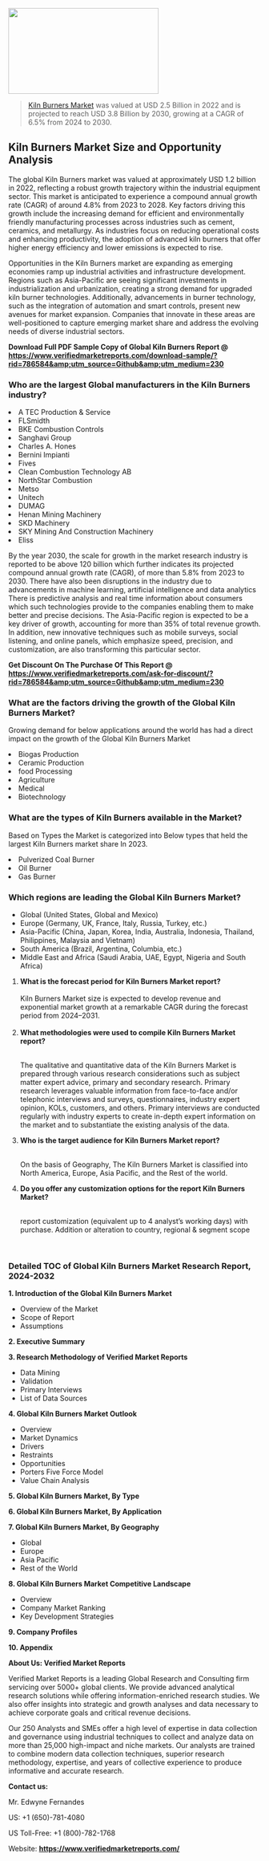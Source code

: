 <img src="https://ffe5etoiles.com/wp-content/uploads/2024/12/MST1-300x171.png" alt="" width="300" height="171" class="alignnone size-medium wp-image-20088" /><blockquote><p><p><a href="https://www.verifiedmarketreports.com/download-sample/?rid=786584&utm_source=Github&utm_medium=230" target="_blank">Kiln Burners Market</a> was valued at USD 2.5 Billion in 2022 and is projected to reach USD 3.8 Billion by 2030, growing at a CAGR of 6.5% from 2024 to 2030.</p></blockquote><p><h2>Kiln Burners Market Size and Opportunity Analysis</h2><p>The global Kiln Burners market was valued at approximately USD 1.2 billion in 2022, reflecting a robust growth trajectory within the industrial equipment sector. This market is anticipated to experience a compound annual growth rate (CAGR) of around 4.8% from 2023 to 2028. Key factors driving this growth include the increasing demand for efficient and environmentally friendly manufacturing processes across industries such as cement, ceramics, and metallurgy. As industries focus on reducing operational costs and enhancing productivity, the adoption of advanced kiln burners that offer higher energy efficiency and lower emissions is expected to rise.</p><p>Opportunities in the Kiln Burners market are expanding as emerging economies ramp up industrial activities and infrastructure development. Regions such as Asia-Pacific are seeing significant investments in industrialization and urbanization, creating a strong demand for upgraded kiln burner technologies. Additionally, advancements in burner technology, such as the integration of automation and smart controls, present new avenues for market expansion. Companies that innovate in these areas are well-positioned to capture emerging market share and address the evolving needs of diverse industrial sectors.</p></p><p class=""><strong>Download Full PDF Sample Copy of Global Kiln Burners Report @ <a href="https://www.verifiedmarketreports.com/download-sample/?rid=786584&amp;utm_source=Github&amp;utm_medium=230" target="_blank">https://www.verifiedmarketreports.com/download-sample/?rid=786584&amp;utm_source=Github&amp;utm_medium=230</a></strong></p><h3 id="" class="">Who are the largest Global manufacturers in the Kiln Burners industry?</h3><p><li>A TEC Production & Service</li><li> FLSmidth</li><li> BKE Combustion Controls</li><li> Sanghavi Group</li><li> Charles A. Hones</li><li> Bernini Impianti</li><li> Fives</li><li> Clean Combustion Technology AB</li><li> NorthStar Combustion</li><li> Metso</li><li> Unitech</li><li> DUMAG</li><li> Henan Mining Machinery</li><li> SKD Machinery</li><li> SKY Mining And Construction Machinery</li><li> Eliss</li></p><div class=""><div class="" dir="" data-message-author-role="" data-message-id="" data-message-model-slug=""><div class=""><div class=""><div class=""><div class="" dir="" data-message-author-role="" data-message-id="" data-message-model-slug=""><div class=""><div class=""><p>By the year 2030, the scale for growth in the market research industry is reported to be above 120 billion which further indicates its projected compound annual growth rate (CAGR), of more than 5.8% from 2023 to 2030. There have also been disruptions in the industry due to advancements in machine learning, artificial intelligence and data analytics There is predictive analysis and real time information about consumers which such technologies provide to the companies enabling them to make better and precise decisions. The Asia-Pacific region is expected to be a key driver of growth, accounting for more than 35% of total revenue growth. In addition, new innovative techniques such as mobile surveys, social listening, and online panels, which emphasize speed, precision, and customization, are also transforming this particular sector.</p><p><strong>Get Discount On The Purchase Of This Report @&nbsp; <a href="https://www.verifiedmarketreports.com/ask-for-discount/?rid=786584&amp;utm_source=Github&amp;utm_medium=230" target="_blank">https://www.verifiedmarketreports.com/ask-for-discount/?rid=786584&amp;utm_source=Github&amp;utm_medium=230</a></strong></p></div></div></div></div></div></div></div></div><h3 id="" class="">What are the factors driving the growth of the Global Kiln Burners Market?</h3><p id="" class="">Growing demand for below applications around the world has had a direct impact on the growth of the Global Kiln Burners Market</p><p id="" class=""><li>Biogas Production</li><li> Ceramic Production</li><li> food Processing</li><li> Agriculture</li><li> Medical</li><li> Biotechnology</li></p><h3 id="" class="">What are the types of Kiln Burners available in the Market?</h3><p id="" class="">Based on Types the Market is categorized into Below types that held the largest Kiln Burners market share In 2023.</p><p id="" class=""><li>Pulverized Coal Burner</li><li> Oil Burner</li><li> Gas Burner</li></p><h3 id="" class="">Which regions are leading the Global Kiln Burners Market?</h3><ul><li>Global (United States, Global and Mexico)</li><li>Europe (Germany, UK, France, Italy, Russia, Turkey, etc.)</li><li>Asia-Pacific (China, Japan, Korea, India, Australia, Indonesia, Thailand, Philippines, Malaysia and Vietnam)</li><li>South America (Brazil, Argentina, Columbia, etc.)</li><li>Middle East and Africa (Saudi Arabia, UAE, Egypt, Nigeria and South Africa)</li></ul><p><ol><li><strong>What is the forecast period for Kiln Burners Market report?<br /></strong><br /><span data-sheets-root="1" data-sheets-value="{&quot;1&quot;:2,&quot;2&quot;:&quot;XXXX size is expected to develop revenue and exponential market growth at a remarkable CAGR during the forecast period from 2024&ndash;2030.&quot;}" data-sheets-userformat="{&quot;2&quot;:12674,&quot;4&quot;:{&quot;1&quot;:2,&quot;2&quot;:16776960},&quot;10&quot;:2,&quot;11&quot;:0,&quot;15&quot;:&quot;Arial&quot;,&quot;16&quot;:12}">Kiln Burners Market size is expected to develop revenue and exponential market growth at a remarkable CAGR during the forecast period from 2024&ndash;2031.</span><br /><br /></li><li><strong>What methodologies were used to compile Kiln Burners Market report?<br /><br /></strong><p>The qualitative and quantitative data of the&nbsp;Kiln Burners Market is prepared through various research considerations such as subject matter expert advice, primary and secondary research. Primary research leverages valuable information from face-to-face and/or telephonic interviews and surveys, questionnaires, industry expert opinion, KOLs, customers, and others. Primary interviews are conducted regularly with industry experts to create in-depth expert information on the market and to substantiate the existing analysis of the data.&nbsp;</p></li><li><strong>Who is the target audience for Kiln Burners Market report?<br /><br /></strong><p>On the basis of Geography, The&nbsp;Kiln Burners Market is classified into North America, Europe, Asia Pacific, and the Rest of the world.</p></li><li><strong>Do you offer any customization options for the report Kiln Burners Market?<br /><br /></strong><p>report customization (equivalent up to 4 analyst&rsquo;s working days) with purchase. Addition or alteration to country, regional &amp; segment scope</p><p>&nbsp;</p></li></ol></p><h3 id="" class="">Detailed TOC of Global Kiln Burners Market Research Report, 2024-2032</h3><p id="" class=""><strong>1. Introduction of the Global Kiln Burners Market</strong></p><ul><li>Overview of the Market</li><li>Scope of Report</li><li>Assumptions</li></ul><p id="" class=""><strong>2. Executive Summary</strong></p><p id="" class=""><strong>3. Research Methodology of&nbsp;Verified Market Reports</strong></p><ul><li>Data Mining</li><li>Validation</li><li>Primary Interviews</li><li>List of Data Sources</li></ul><p id="" class=""><strong>4. Global Kiln Burners Market Outlook</strong></p><ul><li>Overview</li><li>Market Dynamics</li><li>Drivers</li><li>Restraints</li><li>Opportunities</li><li>Porters Five Force Model</li><li>Value Chain Analysis</li></ul><p id="" class=""><strong>5. Global Kiln Burners Market, By&nbsp;Type</strong></p><p id="" class=""><strong>6. Global Kiln Burners Market, By Application</strong></p><p id="" class=""><strong>7. Global Kiln Burners Market, By Geography</strong></p><ul><li>Global</li><li>Europe</li><li>Asia Pacific</li><li>Rest of the World</li></ul><p id="" class=""><strong>8. Global Kiln Burners Market Competitive Landscape</strong></p><ul><li>Overview</li><li>Company Market Ranking</li><li>Key Development Strategies</li></ul><p id="" class=""><strong>9. Company Profiles</strong></p><p id="" class=""><strong>10. Appendix</strong></p><p id="" class=""><strong>About Us: Verified Market Reports</strong></p><p id="" class="">Verified Market Reports is a leading Global Research and Consulting firm servicing over 5000+ global clients. We provide advanced analytical research solutions while offering information-enriched research studies. We also offer insights into strategic and growth analyses and data necessary to achieve corporate goals and critical revenue decisions.</p><p id="" class="">Our 250 Analysts and SMEs offer a high level of expertise in data collection and governance using industrial techniques to collect and analyze data on more than 25,000 high-impact and niche markets. Our analysts are trained to combine modern data collection techniques, superior research methodology, expertise, and years of collective experience to produce informative and accurate research.</p><p id="" class=""><strong>Contact us:</strong></p><p id="" class="">Mr. Edwyne Fernandes</p><p id="" class="">US: +1 (650)-781-4080</p><p id="" class="">US Toll-Free: +1 (800)-782-1768</p><p id="" class="">Website: <a target="" data-test-app-aware-link=""><strong>https://www.verifiedmarketreports.com/</strong></a></p>

